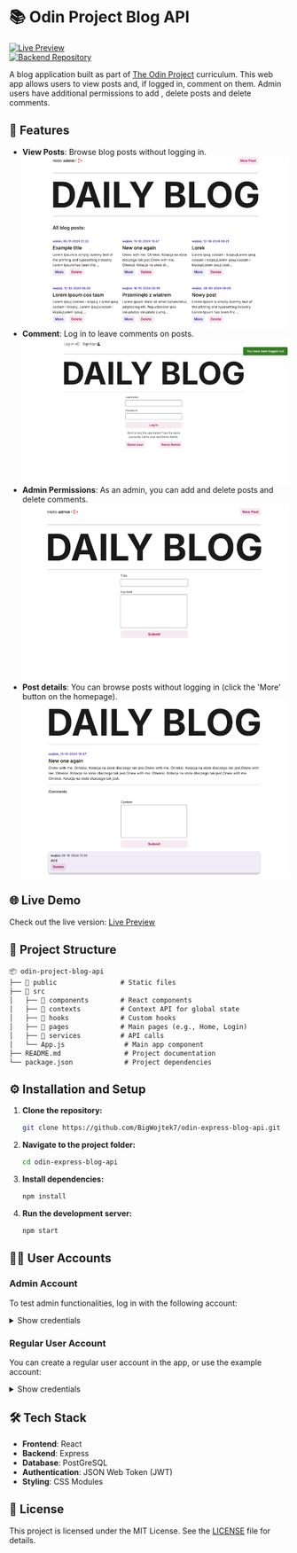 # 📚 Odin Project Blog API

[![Live Preview](https://img.shields.io/badge/Live_Preview-Available-brightgreen)](https://my-blog-api.netlify.app/)  
[![Backend Repository](https://img.shields.io/badge/Backend_Repo-Link-blue)](https://github.com/BigWojtek7/odin-express-blog-api)

A blog application built as part of [The Odin Project](https://www.theodinproject.com/) curriculum. This web app allows users to view posts and, if logged in, comment on them. Admin users have additional permissions to add , delete posts and delete comments.

## 🚀 Features

- **View Posts**: Browse blog posts without logging in.
  ![Main screen](./src/assets/images/homepage.png)
- **Comment**: Log in to leave comments on posts.
  ![Login](./src/assets/images/login.png)
- **Admin Permissions**: As an admin, you can add and delete posts and delete comments.
  ![New post](./src/assets/images/new-post.png)
- **Post details**: You can browse posts without logging in (click the 'More' button on the homepage).
  ![Post details](./src/assets/images/post-page.png)

## 🌐 Live Demo

Check out the live version: [Live Preview](https://my-blog-api.netlify.app/)

## 📂 Project Structure

```plaintext
📦 odin-project-blog-api
├── 📁 public                # Static files
├── 📁 src
│   ├── 📁 components        # React components
│   ├── 📁 contexts          # Context API for global state
│   ├── 📁 hooks             # Custom hooks
│   ├── 📁 pages             # Main pages (e.g., Home, Login)
│   ├── 📁 services          # API calls
│   └── App.js               # Main app component
├── README.md                # Project documentation
└── package.json             # Project dependencies
```

## ⚙️ Installation and Setup

1. **Clone the repository:**

   ```bash
   git clone https://github.com/BigWojtek7/odin-express-blog-api.git
   ```

2. **Navigate to the project folder:**

   ```bash
   cd odin-express-blog-api
   ```

3. **Install dependencies:**

   ```bash
   npm install
   ```

4. **Run the development server:**
   ```bash
   npm start
   ```

## 🧑‍💻 User Accounts

### Admin Account

To test admin functionalities, log in with the following account:

<details>
<summary>Show credentials</summary>

- **Username**: `admin`
- **Password**: `admin`

</details>

### Regular User Account

You can create a regular user account in the app, or use the example account:

<details>
<summary>Show credentials</summary>

- **Username**: `user`
- **Password**: `user`

</details>

## 🛠 Tech Stack

- **Frontend**: React
- **Backend**: Express
- **Database**: PostGreSQL
- **Authentication**: JSON Web Token (JWT)
- **Styling**: CSS Modules

## 📜 License

This project is licensed under the MIT License. See the [LICENSE](LICENSE) file for details.
